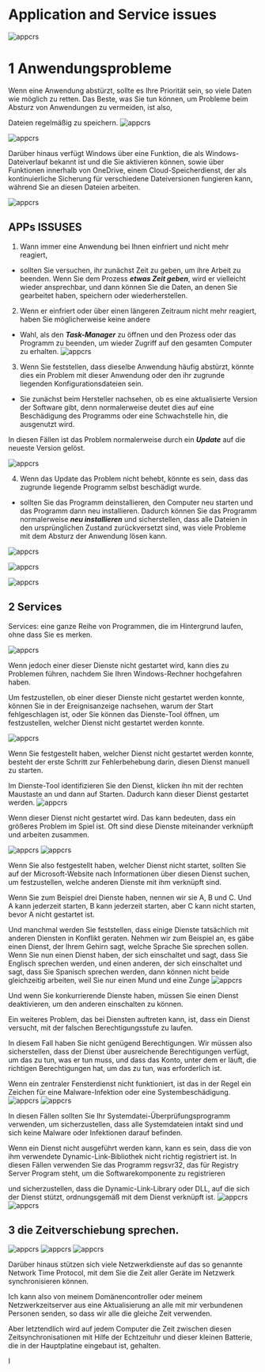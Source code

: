 # Application and Service issues

![appcrs](.\images\appcr.png)

# 1 Anwendungsprobleme

Wenn eine Anwendung abstürzt, sollte  es Ihre Priorität sein, so viele Daten wie möglich zu retten. 
Das Beste, was Sie tun können, um Probleme  beim Absturz von Anwendungen zu vermeiden, ist also,

Dateien regelmäßig zu speichern.
![appcrs](.\images\appcr1.png)

![appcrs](.\images\appcr2.png)


Darüber hinaus verfügt Windows über eine Funktion, die als  Windows-Dateiverlauf bekannt ist und die Sie aktivieren können, sowie über Funktionen innerhalb von OneDrive, einem Cloud-Speicherdienst, der als kontinuierliche Sicherung für verschiedene Dateiversionen fungieren  kann, während Sie an diesen Dateien  arbeiten.

![appcrs](.\images\appcr3.png)


## APPs ISSUSES
1. Wann immer eine Anwendung bei Ihnen einfriert und nicht  mehr reagiert, 
- sollten Sie versuchen, ihr zunächst Zeit zu geben, um ihre Arbeit zu beenden.
Wenn Sie dem Prozess ***etwas Zeit geben***, wird er vielleicht wieder ansprechbar, und  dann können Sie die Daten, an denen Sie gearbeitet  haben, speichern oder wiederherstellen.

2. Wenn er einfriert oder über einen längeren Zeitraum nicht mehr reagiert, haben Sie möglicherweise keine andere 
- Wahl, als den ***Task-Manager*** zu öffnen und den Prozess oder das Programm zu beenden, 
um wieder Zugriff auf den gesamten Computer zu erhalten.
![appcrs](.\images\appcr4.png)

3. Wenn Sie feststellen, dass dieselbe Anwendung häufig abstürzt, könnte  dies ein Problem mit dieser Anwendung oder den ihr zugrunde liegenden Konfigurationsdateien sein.

- Sie zunächst beim Hersteller nachsehen, ob es eine aktualisierte Version der Software gibt, denn normalerweise deutet dies auf eine Beschädigung des Programms oder eine Schwachstelle hin, die ausgenutzt wird.

In diesen Fällen ist das Problem normalerweise durch ein  ***Update*** auf die neueste Version gelöst.

![appcrs](.\images\appcr5.png)

4. Wenn das Update das Problem nicht behebt, könnte  es sein, dass das zugrunde liegende Programm selbst beschädigt wurde.

- sollten Sie das Programm deinstallieren, den Computer neu starten und das Programm dann neu installieren.  Dadurch können Sie das Programm normalerweise ***neu installieren***  und sicherstellen, dass alle Dateien in den ursprünglichen Zustand zurückversetzt sind,  was viele Probleme mit dem Absturz der Anwendung lösen kann.

![appcrs](.\images\appcr6.png)

![appcrs](.\images\appcr7.png)


![appcrs](.\images\appcr8.png)

## 2 Services
Services: eine ganze Reihe von Programmen, die im Hintergrund laufen, ohne dass Sie es merken.

![appcrs](.\images\appcr9.png)

Wenn jedoch einer dieser Dienste nicht gestartet wird,  kann dies zu Problemen führen, nachdem  Sie Ihren Windows-Rechner hochgefahren haben. 

Um festzustellen, ob einer dieser Dienste nicht gestartet werden konnte, können 
Sie in der Ereignisanzeige nachsehen, warum der Start fehlgeschlagen ist, oder Sie können das Dienste-Tool öffnen, um festzustellen,  welcher Dienst nicht gestartet werden konnte.

![appcrs](.\images\appcr10.png)

Wenn Sie festgestellt haben, welcher Dienst nicht gestartet werden konnte, besteht der erste Schritt  zur Fehlerbehebung darin, diesen Dienst manuell zu starten.

Im Dienste-Tool identifizieren Sie den Dienst, klicken ihn mit der rechten Maustaste an und dann auf Starten. 
Dadurch kann dieser Dienst gestartet werden. 
![appcrs](.\images\appcr11.png)


Wenn dieser Dienst nicht gestartet wird. Das kann bedeuten, dass ein größeres Problem im Spiel ist. Oft sind diese Dienste miteinander verknüpft und arbeiten zusammen.

![appcrs](.\images\appcr12.png)
![appcrs](.\images\appcr13.png)

Wenn Sie also festgestellt haben, welcher Dienst nicht startet, sollten  Sie auf der Microsoft-Website nach  Informationen über  diesen Dienst suchen, um festzustellen, welche anderen Dienste mit ihm verknüpft sind.

Wenn Sie zum Beispiel drei Dienste haben,  nennen wir sie A, B und C. Und A kann jederzeit starten, B kann jederzeit starten, aber  C kann nicht starten, bevor A nicht gestartet ist.



Und manchmal werden Sie feststellen, dass einige Dienste  tatsächlich mit anderen Diensten in Konflikt geraten.
Nehmen wir zum Beispiel an, es gäbe einen Dienst, der Ihrem Gehirn sagt, welche Sprache Sie sprechen sollen.
Wenn Sie nun einen Dienst haben, der sich einschaltet und sagt, dass Sie Englisch sprechen werden, und einen anderen, der sich  einschaltet und sagt, dass Sie Spanisch sprechen werden, dann können nicht beide gleichzeitig arbeiten, weil Sie nur einen Mund und eine Zunge
![appcrs](.\images\appcr14.png)

Und wenn Sie konkurrierende Dienste haben, müssen Sie einen Dienst deaktivieren, um den anderen einschalten zu können.

Ein weiteres Problem, das bei Diensten auftreten kann, ist, dass ein Dienst versucht, mit der falschen  Berechtigungsstufe zu laufen.

In diesem Fall haben Sie nicht genügend Berechtigungen. Wir müssen also sicherstellen, dass der Dienst über ausreichende Berechtigungen verfügt, um das zu tun, was er tun muss, und dass das Konto, unter dem er läuft, die richtigen Berechtigungen hat, um das zu tun, was erforderlich ist.




Wenn ein zentraler Fensterdienst nicht funktioniert, ist das in der Regel ein Zeichen für eine Malware-Infektion oder 
eine Systembeschädigung.
![appcrs](.\images\appcr15.png)
![appcrs](.\images\appcr16.png)

In diesen Fällen sollten Sie Ihr Systemdatei-Überprüfungsprogramm verwenden, um sicherzustellen, dass alle  Systemdateien intakt sind und sich keine Malware oder Infektionen darauf befinden.


Wenn ein Dienst nicht ausgeführt werden kann, kann es sein, dass die von ihm verwendete Dynamic-Link-Bibliothek nicht 
richtig registriert ist. In diesen Fällen verwenden Sie das Programm regsvr32, das für Registry Server Program 
steht, um die Softwarekomponente zu registrieren

und sicherzustellen, dass die Dynamic-Link-Library oder DLL, auf die sich der Dienst stützt, ordnungsgemäß mit dem Dienst verknüpft ist.
![appcrs](.\images\appcr17.png)
![appcrs](.\images\appcr18.png)


## 3 die Zeitverschiebung sprechen.
![appcrs](.\images\appcr19.png)
![appcrs](.\images\appcr20.png)
![appcrs](.\images\appcr21.png)

Darüber hinaus stützen sich viele Netzwerkdienste auf das so genannte Network Time Protocol, mit dem Sie die Zeit aller Geräte im Netzwerk synchronisieren können.

Ich kann also von meinem Domänencontroller oder meinem Netzwerkzeitserver aus eine Aktualisierung an alle mit mir verbundenen Personen senden, so dass wir alle die gleiche Zeit verwenden.

Aber letztendlich wird auf jedem Computer die Zeit zwischen diesen Zeitsynchronisationen mit Hilfe der Echtzeituhr und dieser kleinen Batterie, die in der Hauptplatine eingebaut ist, gehalten.

I